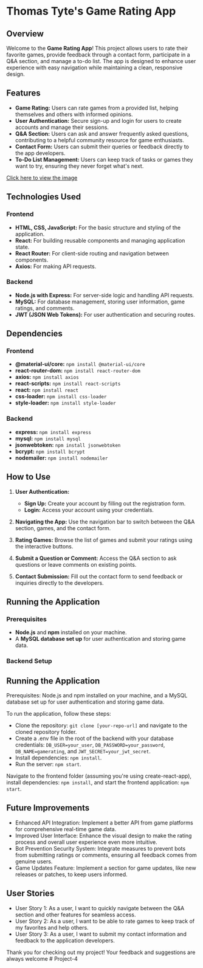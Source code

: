 # Thomas Tyte's Game Rating App

## Overview

Welcome to the **Game Rating App**! This project allows users to rate their favorite games, provide feedback through a contact form, participate in a Q&A section, and manage a to-do list. The app is designed to enhance user experience with easy navigation while maintaining a clean, responsive design.

## Features

- **Game Rating:** Users can rate games from a provided list, helping themselves and others with informed opinions.
- **User Authentication:** Secure sign-up and login for users to create accounts and manage their sessions.
- **Q&A Section:** Users can ask and answer frequently asked questions, contributing to a helpful community resource for game enthusiasts.
- **Contact Form:** Users can submit their queries or feedback directly to the app developers.
- **To-Do List Management:** Users can keep track of tasks or games they want to try, ensuring they never forget what's next.

<a href="images//wireframe..jpeg">
    Click here to view the image
</a>

## Technologies Used

### Frontend

- **HTML, CSS, JavaScript:** For the basic structure and styling of the application.
- **React:** For building reusable components and managing application state.
- **React Router:** For client-side routing and navigation between components.
- **Axios:** For making API requests.

### Backend

- **Node.js with Express:** For server-side logic and handling API requests.
- **MySQL:** For database management, storing user information, game ratings, and comments.
- **JWT (JSON Web Tokens):** For user authentication and securing routes.

## Dependencies

### Frontend

- **@material-ui/core:** `npm install @material-ui/core`
- **react-router-dom:** `npm install react-router-dom`
- **axios:** `npm install axios`
- **react-scripts:** `npm install react-scripts`
- **react:** `npm install react`
- **css-loader:** `npm install css-loader`
- **style-loader:** `npm install style-loader`

### Backend

- **express:** `npm install express`
- **mysql:** `npm install mysql`
- **jsonwebtoken:** `npm install jsonwebtoken`
- **bcrypt:** `npm install bcrypt`
- **nodemailer:** `npm install nodemailer`

## How to Use

1. **User Authentication:**
   - **Sign Up:** Create your account by filling out the registration form.
   - **Login:** Access your account using your credentials.
2. **Navigating the App:** Use the navigation bar to switch between the Q&A section, games, and the contact form.

3. **Rating Games:** Browse the list of games and submit your ratings using the interactive buttons.
4. **Submit a Question or Comment:** Access the Q&A section to ask questions or leave comments on existing points.
5. **Contact Submission:** Fill out the contact form to send feedback or inquiries directly to the developers.

## Running the Application

### Prerequisites

- **Node.js** and **npm** installed on your machine.
- A **MySQL database set up** for user authentication and storing game data.

### Backend Setup

## Running the Application

Prerequisites: Node.js and npm installed on your machine, and a MySQL database set up for user authentication and storing game data.

To run the application, follow these steps:

- Clone the repository: `git clone [your-repo-url]` and navigate to the cloned repository folder.
- Create a .env file in the root of the backend with your database credentials: `DB_USER=your_user`, `DB_PASSWORD=your_password`, `DB_NAME=gamerating`, and `JWT_SECRET=your_jwt_secret`.
- Install dependencies: `npm install`.
- Run the server: `npm start`.

Navigate to the frontend folder (assuming you're using create-react-app), install dependencies: `npm install`, and start the frontend application: `npm start`.

## Future Improvements

- Enhanced API Integration: Implement a better API from game platforms for comprehensive real-time game data.
- Improved User Interface: Enhance the visual design to make the rating process and overall user experience even more intuitive.
- Bot Prevention Security System: Integrate measures to prevent bots from submitting ratings or comments, ensuring all feedback comes from genuine users.
- Game Updates Feature: Implement a section for game updates, like new releases or patches, to keep users informed.

## User Stories

- User Story 1: As a user, I want to quickly navigate between the Q&A section and other features for seamless access.
- User Story 2: As a user, I want to be able to rate games to keep track of my favorites and help others.
- User Story 3: As a user, I want to submit my contact information and feedback to the application developers.

Thank you for checking out my project! Your feedback and suggestions are always welcome
#   P r o j e c t - 4  
 